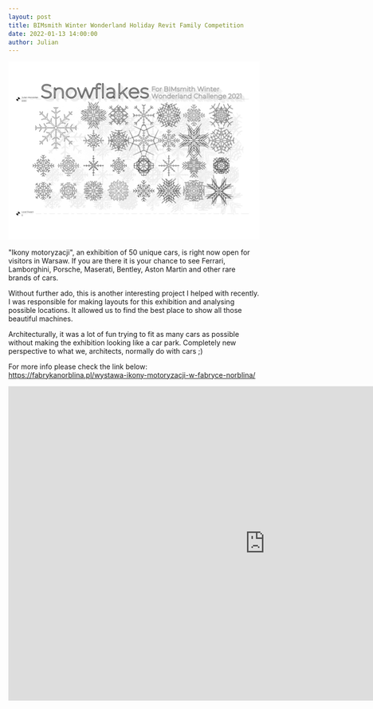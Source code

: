 ```yaml
---
layout: post  
title: BIMsmith Winter Wonderland Holiday Revit Family Competition 
date: 2022-01-13 14:00:00
author: Julian
---
```

![Plansza_1](/images/20210213_WinterWonder.jpg)

<!--excerpt-->

"Ikony motoryzacji", an exhibition of 50 unique cars, is right now open for visitors in Warsaw. If you are there it is your chance to see Ferrari, Lamborghini, Porsche, Maserati, Bentley, Aston Martin and other rare brands of cars.

Without further ado, this is another interesting project I helped with recently. I was responsible for making layouts for this exhibition and analysing possible locations. It allowed us to find the best place to show all those beautiful machines.

Architecturally, it was a lot of fun trying to fit as many cars as possible without making the exhibition looking like a car park. Completely new perspective to what we, architects, normally do with cars ;)

For more info please check the link below:
https://fabrykanorblina.pl/wystawa-ikony-motoryzacji-w-fabryce-norblina/

<iframe width="1030" height="630" src="https://www.youtube.com/embed/0Z9htNcllOE" title="YouTube video player" frameborder="0" allow="accelerometer; autoplay; clipboard-write; encrypted-media; gyroscope; picture-in-picture" allowfullscreen></iframe> 